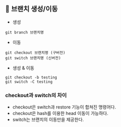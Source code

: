## 🌲 브랜치 생성/이동

- 생성

```
git branch 브랜치명
```

- 이동

```
git checkout 브랜치명 (구버전)
git switch 브랜치명 (신버전)
```

- 생성 & 이동

```
git checkout -b testing
git switch -C testing
```

### checkout과 switch의 차이

- checkout은 switch과 restore 기능이 합쳐진 명령어다.
- checkout은 hash를 이용한 head 이동이 가능하다.
- switch는 브랜치의 이동만을 제공한다.
